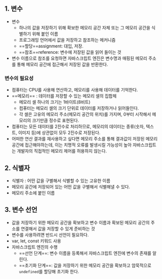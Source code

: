 ## 1. 변수
- 변수
	- 하나의 값을 저장하기 위해 확보한 메모리 공간 자체 또는 그 메모리 공간을 식별하기 위해 붙인 이름
	- 프로그래밍 언어에서 값을 저장하고 참조하는 메커니즘
	- ==할당==assignment: 대입, 저장. 
	- ==참조==reference: 변수에 저장된 값을 읽어 들이는 것
- 변수 이름으로 참조를 요청하면 자바스크립트 엔진은 변수명과 매핑된 메모리 주소를 통해 메모리 공간에 접근해서 저장된 값을 반환한다.
### 변수의 필요성
- 컴퓨터는 CPU를 사용해 연산하고, 메모리를 사용해 데이터를 기억한다.
- ==메모리== : 데이터를 저장할 수 있는 메모리 셀의 집합체
	- 메모리 셀 하나의 크기는 1바이트(8비트)
	- 컴퓨터는 메모리 셀의 크기 단위로 데이터를 저장하거나 읽어들인다.
	- 각 셀은 고유의 메모리 주소(메모리 공간의 위치)를 가지며, 0부터 시작해서 메모리의 크기만큼 정수로 표현된다.
- 컴퓨터는 모든 데이터를 2진수로 처리하므로, 메모리의 데이터는 종류(숫자, 텍스트, 이미지 등)에 상관없이 모두 2진수로 저장된다.
- 어떠한 연산 결과를 재사용하고 싶다면 메모리 주소를 통해 결과값이 저장된 메모리 공간에 접근해야하는데, 이는 치명적 오류를 발생시킬 가능성이 높아 자바스크립트는 개발자의 직접적인 메모리 제어를 허용하지 않는다.

## 2. 식별자
- 식별자 : 어떤 값을 구별해서 식별할 수 있는 고유한 이름
- 메모리 공간에 저장되어 있는 어떤 값을 구별해서 식별해낼 수 있다.
- 메모리 주소에 붙인 이름

## 3. 변수 선언
- 값을 저장하기 위한 메모리 공간을 확보하고 변수 이름과 확보된 메모리 공간의 주소를 연결해서 값을 저장할 수 있게 준비하는 것
- 변수를 사용하려면 반드시 선언이 필요하다.
- var, let, const 키워드 사용
- 자바스크립트 엔진의 수행
	- ==선언 단계==: 변수 이름을 등록해서 자바스크립트 엔진에 변수의 존재를 알린다.
	- ==초기화 단계==: 값을 저장하기 위한 메모리 공간을 확보하고 암묵적으로 `undefined`를 할당해 초기화 한다.

	